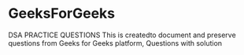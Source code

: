 # GeeksForGeeks
DSA PRACTICE QUESTIONS 
This is createdto document and preserve questions from Geeks for Geeks platform, Questions with solution

